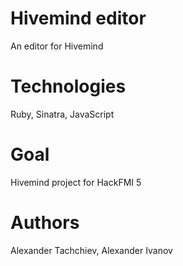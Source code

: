 # Hivemind editor

An editor for Hivemind

# Technologies

Ruby, Sinatra, JavaScript

# Goal

Hivemind project for HackFMI 5

# Authors

Alexander Tachchiev, Alexander Ivanov

